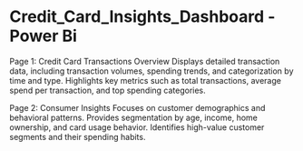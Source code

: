 # Credit_Card_Insights_Dashboard - Power Bi

Page 1: Credit Card Transactions Overview
Displays detailed transaction data, including transaction volumes, spending trends, and categorization by time and type.
Highlights key metrics such as total transactions, average spend per transaction, and top spending categories.

Page 2: Consumer Insights
Focuses on customer demographics and behavioral patterns.
Provides segmentation by age, income, home ownership, and card usage behavior.
Identifies high-value customer segments and their spending habits.

